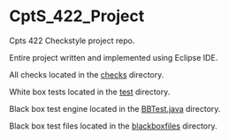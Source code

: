# CptS_422_Project

Cpts 422 Checkstyle project repo.

Entire project written and implemented using Eclipse IDE.

All checks located in the [checks](https://github.com/galvink2/cpt_s-422/tree/master/cpt_s-422-master/CPT_S_422_Project/src/project/checks/project/checks) directory.

White box tests located in the [test](https://github.com/galvink2/cpt_s-422/tree/master/cpt_s-422-master/CPT_S_422_Project/src/project/checks/project/test) directory.

Black box test engine located in the [BBTest.java](https://github.com/galvink2/cpt_s-422/blob/master/cpt_s-422-master/CPT_S_422_Project/src/project/checks/project/test/BBTest.java) directory.

Black box test files located in the [blackboxfiles](https://github.com/galvink2/cpt_s-422/tree/master/cpt_s-422-master/CPT_S_422_Project/src/blackboxfiles) directory.
